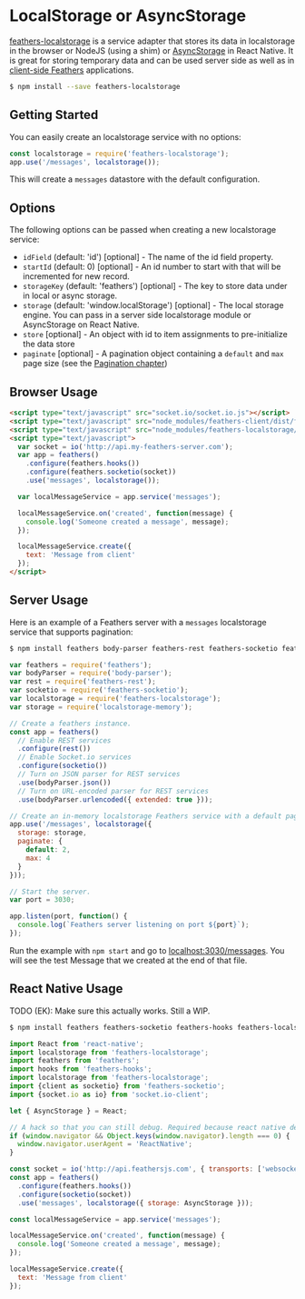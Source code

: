 # LocalStorage or AsyncStorage

[feathers-localstorage](https://github.com/feathersjs/feathers-localstorage/) is a service adapter that stores its data in localstorage in the browser or NodeJS (using a shim) or [AsyncStorage](https://facebook.github.io/react-native/docs/asyncstorage.html) in React Native. It is great for storing temporary data and can be used server side as well as in [client-side Feathers](../clients/readme.md) applications.

```bash
$ npm install --save feathers-localstorage
```

## Getting Started

You can easily create an localstorage service with no options:

```js
const localstorage = require('feathers-localstorage');
app.use('/messages', localstorage());
```

This will create a `messages` datastore with the default configuration.

## Options

The following options can be passed when creating a new localstorage service:

- `idField` (default: 'id') [optional] - The name of the id field property.
- `startId` (default: 0) [optional] - An id number to start with that will be incremented for new record.
- `storageKey` (default: 'feathers') [optional] - The key to store data under in local or async storage.
- `storage` (default: 'window.localStorage') [optional] - The local storage engine. You can pass in a server side localstorage module or AsyncStorage on React Native.
- `store` [optional] - An object with id to item assignments to pre-initialize the data store
- `paginate` [optional] - A pagination object containing a `default` and `max` page size (see the [Pagination chapter](databases/pagination.md))

## Browser Usage

```html
<script type="text/javascript" src="socket.io/socket.io.js"></script>
<script type="text/javascript" src="node_modules/feathers-client/dist/feathers.js"></script>
<script type="text/javascript" src="node_modules/feathers-localstorage/dist/localstorage.js"></script>
<script type="text/javascript">
  var socket = io('http://api.my-feathers-server.com');
  var app = feathers()
    .configure(feathers.hooks())
    .configure(feathers.socketio(socket))
    .use('messages', localstorage());

  var localMessageService = app.service('messages');

  localMessageService.on('created', function(message) {
    console.log('Someone created a message', message);
  });

  localMessageService.create({
    text: 'Message from client'
  });
</script>
```

## Server Usage

Here is an example of a Feathers server with a `messages` localstorage service that supports pagination:

```bash
$ npm install feathers body-parser feathers-rest feathers-socketio feathers-localstorage localstorage-memory
```

```js
var feathers = require('feathers');
var bodyParser = require('body-parser');
var rest = require('feathers-rest');
var socketio = require('feathers-socketio');
var localstorage = require('feathers-localstorage');
var storage = require('localstorage-memory');

// Create a feathers instance.
const app = feathers()
  // Enable REST services
  .configure(rest())
  // Enable Socket.io services
  .configure(socketio())
  // Turn on JSON parser for REST services
  .use(bodyParser.json())
  // Turn on URL-encoded parser for REST services
  .use(bodyParser.urlencoded({ extended: true }));

// Create an in-memory localstorage Feathers service with a default page size of 2 items and a maximum size of 4
app.use('/messages', localstorage({
  storage: storage,
  paginate: {
    default: 2,
    max: 4
  }
}));

// Start the server.
var port = 3030;

app.listen(port, function() {
  console.log(`Feathers server listening on port ${port}`);
});
```

Run the example with `npm start` and go to [localhost:3030/messages](http://localhost:3030/messages). You will see the test Message that we created at the end of that file.

## React Native Usage

TODO (EK): Make sure this actually works. Still a WIP.

```bash
$ npm install feathers feathers-socketio feathers-hooks feathers-localstorage socket.io-client
```

```js
import React from 'react-native';
import localstorage from 'feathers-localstorage';
import feathers from 'feathers';
import hooks from 'feathers-hooks';
import localstorage from 'feathers-localstorage';
import {client as socketio} from 'feathers-socketio';
import {socket.io as io} from 'socket.io-client';

let { AsyncStorage } = React;

// A hack so that you can still debug. Required because react native debugger runs in a web worker, which doesn't have a window.navigator attribute.
if (window.navigator && Object.keys(window.navigator).length === 0) {
  window.navigator.userAgent = 'ReactNative';
}

const socket = io('http://api.feathersjs.com', { transports: ['websocket'] });
const app = feathers()
  .configure(feathers.hooks())
  .configure(socketio(socket))
  .use('messages', localstorage({ storage: AsyncStorage }));

const localMessageService = app.service('messages');

localMessageService.on('created', function(message) {
  console.log('Someone created a message', message);
});

localMessageService.create({
  text: 'Message from client'
});
```
